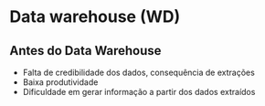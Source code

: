 # Data warehouse (WD)

## Antes do Data Warehouse

- Falta de credibilidade dos dados, consequência de extrações
- Baixa produtividade
- Dificuldade em gerar informação a partir dos dados extraídos
